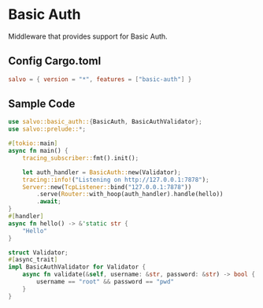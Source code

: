 # Basic Auth

Middleware that provides support for Basic Auth.

## Config Cargo.toml

```toml
salvo = { version = "*", features = ["basic-auth"] }
```

## Sample Code

```rust
use salvo::basic_auth::{BasicAuth, BasicAuthValidator};
use salvo::prelude::*;

#[tokio::main]
async fn main() {
    tracing_subscriber::fmt().init();

    let auth_handler = BasicAuth::new(Validator);
    tracing::info!("Listening on http://127.0.0.1:7878");
    Server::new(TcpListener::bind("127.0.0.1:7878"))
        .serve(Router::with_hoop(auth_handler).handle(hello))
        .await;
}
#[handler]
async fn hello() -> &'static str {
    "Hello"
}

struct Validator;
#[async_trait]
impl BasicAuthValidator for Validator {
    async fn validate(&self, username: &str, password: &str) -> bool {
        username == "root" && password == "pwd"
    }
}
```